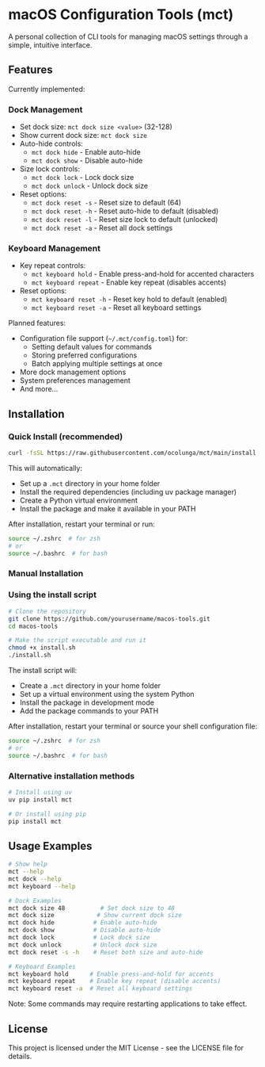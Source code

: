 # macOS Configuration Tools (mct)

A personal collection of CLI tools for managing macOS settings through a simple, intuitive interface.

## Features

Currently implemented:

### Dock Management
- Set dock size: `mct dock size <value>` (32-128)
- Show current dock size: `mct dock size`
- Auto-hide controls:
  - `mct dock hide` - Enable auto-hide
  - `mct dock show` - Disable auto-hide
- Size lock controls:
  - `mct dock lock` - Lock dock size
  - `mct dock unlock` - Unlock dock size
- Reset options:
  - `mct dock reset -s` - Reset size to default (64)
  - `mct dock reset -h` - Reset auto-hide to default (disabled)
  - `mct dock reset -l` - Reset size lock to default (unlocked)
  - `mct dock reset -a` - Reset all dock settings
  
### Keyboard Management
- Key repeat controls:
  - `mct keyboard hold` - Enable press-and-hold for accented characters
  - `mct keyboard repeat` - Enable key repeat (disables accents)
- Reset options:
  - `mct keyboard reset -h` - Reset key hold to default (enabled)
  - `mct keyboard reset -a` - Reset all keyboard settings

Planned features:
- Configuration file support (`~/.mct/config.toml`) for:
  - Setting default values for commands
  - Storing preferred configurations
  - Batch applying multiple settings at once
- More dock management options
- System preferences management
- And more...

## Installation

### Quick Install (recommended)
```bash
curl -fsSL https://raw.githubusercontent.com/ocolunga/mct/main/install.sh | bash
```

This will automatically:
- Set up a `.mct` directory in your home folder
- Install the required dependencies (including uv package manager)
- Create a Python virtual environment
- Install the package and make it available in your PATH

After installation, restart your terminal or run:
```bash
source ~/.zshrc  # for zsh
# or
source ~/.bashrc  # for bash
```

### Manual Installation

### Using the install script
```bash
# Clone the repository
git clone https://github.com/yourusername/macos-tools.git
cd macos-tools

# Make the script executable and run it
chmod +x install.sh
./install.sh
```

The install script will:
- Create a `.mct` directory in your home folder
- Set up a virtual environment using the system Python
- Install the package in development mode
- Add the package commands to your PATH

After installation, restart your terminal or source your shell configuration file:
```bash
source ~/.zshrc  # for zsh
# or
source ~/.bashrc  # for bash
```

### Alternative installation methods

```bash
# Install using uv
uv pip install mct

# Or install using pip
pip install mct
```

## Usage Examples

```bash
# Show help
mct --help
mct dock --help
mct keyboard --help

# Dock Examples
mct dock size 48          # Set dock size to 48
mct dock size            # Show current dock size
mct dock hide           # Enable auto-hide
mct dock show           # Disable auto-hide
mct dock lock           # Lock dock size
mct dock unlock         # Unlock dock size
mct dock reset -s -h    # Reset both size and auto-hide

# Keyboard Examples
mct keyboard hold      # Enable press-and-hold for accents
mct keyboard repeat    # Enable key repeat (disable accents)
mct keyboard reset -a  # Reset all keyboard settings
```

Note: Some commands may require restarting applications to take effect.

## License

This project is licensed under the MIT License - see the LICENSE file for details.
